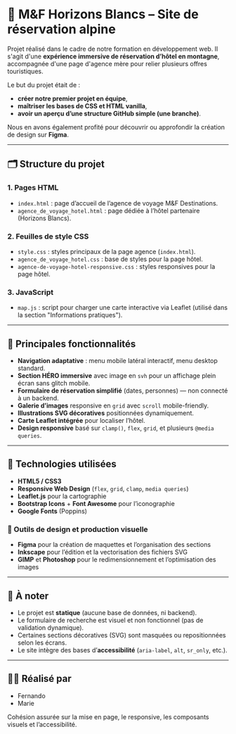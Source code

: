 # 🌄 M&F Horizons Blancs – Site de réservation alpine

Projet réalisé dans le cadre de notre formation en développement web. Il s'agit d'une **expérience immersive de réservation d’hôtel en montagne**, accompagnée d'une page d'agence mère pour relier plusieurs offres touristiques.

Le but du projet était de :
- **créer notre premier projet en équipe**,
- **maîtriser les bases de CSS et HTML vanilla**,
- **avoir un aperçu d’une structure GitHub simple (une branche)**.

Nous en avons également profité pour découvrir ou approfondir la création de design sur **Figma**.

---

## 🗂 Structure du projet

### 1. Pages HTML

- `index.html` : page d’accueil de l’agence de voyage M&F Destinations.
- `agence_de_voyage_hotel.html` : page dédiée à l’hôtel partenaire (Horizons Blancs).

### 2. Feuilles de style CSS

- `style.css` : styles principaux de la page agence (`index.html`).
- `agence_de_voyage_hotel.css` : base de styles pour la page hôtel.
- `agence-de-voyage-hotel-responsive.css` : styles responsives pour la page hôtel.

### 3. JavaScript

- `map.js` : script pour charger une carte interactive via Leaflet (utilisé dans la section "Informations pratiques").

---

## 🎨 Principales fonctionnalités

- **Navigation adaptative** : menu mobile latéral interactif, menu desktop standard.
- **Section HÉRO immersive** avec image en `svh` pour un affichage plein écran sans glitch mobile.
- **Formulaire de réservation simplifié** (dates, personnes) — non connecté à un backend.
- **Galerie d’images** responsive en `grid` avec `scroll` mobile-friendly.
- **Illustrations SVG décoratives** positionnées dynamiquement.
- **Carte Leaflet intégrée** pour localiser l’hôtel.
- **Design responsive** basé sur `clamp()`, `flex`, `grid`, et plusieurs `@media queries`.

---

## 📐 Technologies utilisées

- **HTML5 / CSS3**
- **Responsive Web Design** (`flex`, `grid`, `clamp`, `media queries`)
- **Leaflet.js** pour la cartographie
- **Bootstrap Icons** + **Font Awesome** pour l’iconographie
- **Google Fonts** (Poppins)

### 🎨 Outils de design et production visuelle

- **Figma** pour la création de maquettes et l’organisation des sections
- **Inkscape** pour l’édition et la vectorisation des fichiers SVG
- **GIMP** et **Photoshop** pour le redimensionnement et l’optimisation des images

---

## 🔧 À noter

- Le projet est **statique** (aucune base de données, ni backend).
- Le formulaire de recherche est visuel et non fonctionnel (pas de validation dynamique).
- Certaines sections décoratives (SVG) sont masquées ou repositionnées selon les écrans.
- Le site intègre des bases d’**accessibilité** (`aria-label`, `alt`, `sr_only`, etc.).

---

## 🧑‍💻 Réalisé par

- Fernando  
- Marie  

Cohésion assurée sur la mise en page, le responsive, les composants visuels et l’accessibilité.